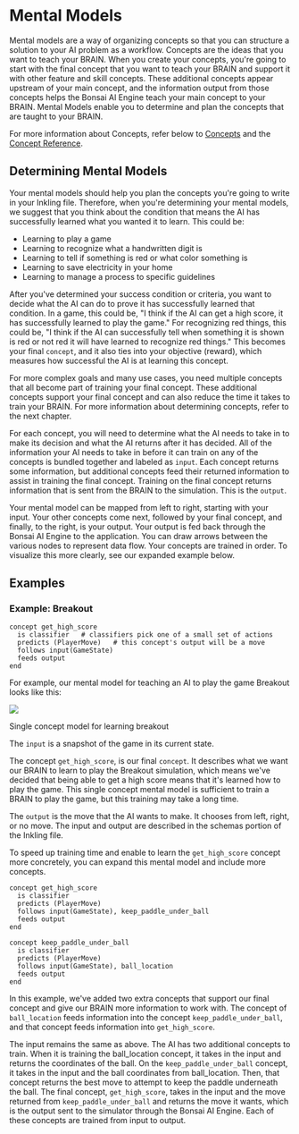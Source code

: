 # Mental Models


Mental models are a way of organizing concepts so that you can structure a solution to your AI problem as a workflow. Concepts are the ideas that you want to teach your BRAIN. When you create your concepts, you're going to start with the final concept that you want to teach your BRAIN and support it with other feature and skill concepts. These additional concepts appear upstream of your main concept, and the information output from those concepts helps the Bonsai AI Engine teach your main concept to your BRAIN. Mental Models enable you to determine and plan the concepts that are taught to your BRAIN.


For more information about Concepts, refer below to [Concepts][2] and the [Concept Reference][3].

## Determining Mental Models

Your mental models should help you plan the concepts you're going to write in your Inkling file. Therefore, when you're determining your mental models, we suggest that you think about the condition that means the AI has successfully learned what you wanted it to learn. This could be:

* Learning to play a game
* Learning to recognize what a handwritten digit is
* Learning to tell if something is red or what color something is
* Learning to save electricity in your home
* Learning to manage a process to specific guidelines

After you've determined your success condition or criteria, you want to decide what the AI can do to prove it has successfully learned that condition. In a game, this could be, "I think if the AI can get a high score, it has successfully learned to play the game." For recognizing red things, this could be, "I think if the AI can successfully tell when something it is shown is red or not red it will have learned to recognize red things." This becomes your final `concept`, and it also ties into your objective (reward), which measures how successful the AI is at learning this concept.

For more complex goals and many use cases, you need multiple concepts that all become part of training your final concept. These additional concepts support your final concept and can also reduce the time it takes to train your BRAIN. For more information about determining concepts, refer to the next chapter.

For each concept, you will need to determine what the AI needs to take in to make its decision and what the AI returns after it has decided. All of the information your AI needs to take in before it can train on any of the concepts is bundled together and labeled as `input`. Each concept returns some information, but additional concepts feed their returned information to assist in training the final concept. Training on the final concept returns information that is sent from the BRAIN to the simulation. This is the `output`.

Your mental model can be mapped from left to right, starting with your input. Your other concepts come next, followed by your final concept, and finally, to the right, is your output. Your output is fed back through the Bonsai AI Engine to the application. You can draw arrows between the various nodes to represent data flow. Your concepts are trained in order. To visualize this more clearly, see our expanded example below.

## Examples

### Example: Breakout

```inkling
concept get_high_score
  is classifier   # classifiers pick one of a small set of actions
  predicts (PlayerMove)   # this concept's output will be a move
  follows input(GameState)
  feeds output
end
```

For example, our mental model for teaching an AI to play the game Breakout looks like this:

![][1]

Single concept model for learning breakout

The `input` is a snapshot of the game in its current state.

The concept `get_high_score`, is our final `concept`. It describes what we want our BRAIN to learn to play the Breakout simulation, which means we've decided that being able to get a high score means that it's learned how to play the game. This single concept mental model is sufficient to train a BRAIN to play the game, but this training may take a long time.

The `output` is the move that the AI wants to make. It chooses from left, right, or no move. The input and output are described in the schemas portion of the Inkling file.

To speed up training time and enable to learn the `get_high_score` concept more concretely, you can expand this mental model and include more concepts.

```inkling
concept get_high_score
  is classifier
  predicts (PlayerMove)
  follows input(GameState), keep_paddle_under_ball
  feeds output
end

concept keep_paddle_under_ball
  is classifier
  predicts (PlayerMove)
  follows input(GameState), ball_location
  feeds output
end
```

In this example, we've added two extra concepts that support our final concept and give our BRAIN more information to work with. The concept of `ball_location` feeds information into the concept `keep_paddle_under_ball`, and that concept feeds information into `get_high_score`.

The input remains the same as above. The AI has two additional concepts to train. When it is training the ball_location concept, it takes in the input and returns the coordinates of the ball. On the `keep_paddle_under_ball` concept, it takes in the input and the ball coordinates from ball_location. Then, that concept returns the best move to attempt to keep the paddle underneath the ball. The final concept, `get_high_score`, takes in the input and the move returned from `keep_paddle_under_ball` and returns the move it wants, which is the output sent to the simulator through the Bonsai AI Engine. Each of these concepts are trained from input to output.

[1]: ../images/mental-model.png
[2]: #concepts
[3]: ./../references/inkling-reference.html#concept
